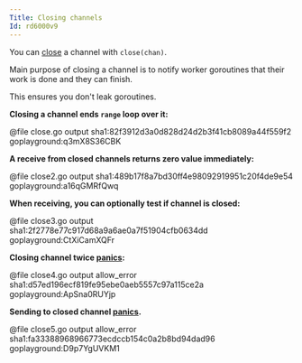 ```yaml
---
Title: Closing channels
Id: rd6000v9
---
```

You can [close](a-rd6000v9) a channel with `close(chan)`.

Main purpose of closing a channel is to notify worker goroutines that their work is done and they can finish.

This ensures you don't leak goroutines.

**Closing a channel ends `range` loop over it:**

@file close.go output sha1:82f3912d3a0d828d24d2b3f41cb8089a44f559f2 goplayground:q3mX8S36CBK

**A receive from closed channels returns zero value immediately:**

@file close2.go output sha1:489b17f8a7bd30ff4e98092919951c20f4de9e54 goplayground:a16qGMRfQwq

**When receiving, you can optionally test if channel is closed:**

@file close3.go output sha1:2f2778e77c917d68a9a6ae0a7f51904cfb0634dd goplayground:CtXiCamXQFr

**Closing channel twice [panics](a-4350):**

@file close4.go output allow_error sha1:d57ed196ecf819fe95ebe0aeb5557c97a115ce2a goplayground:ApSna0RUYjp

**Sending to closed channel [panics](a-4350).**

@file close5.go output allow_error sha1:fa33388968966773ecdccb154c0a2b8bd94dad96 goplayground:D9p7YgUVKM1
